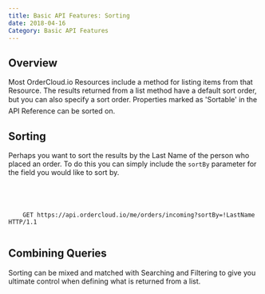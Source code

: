 ```yaml
---
title: Basic API Features: Sorting
date: 2018-04-16
Category: Basic API Features
---
```



## Overview

Most OrderCloud.io Resources include a method for listing items from that
Resource. The results returned from a list method have a default sort order,
but you can also specify a sort order. Properties marked as 'Sortable' in
the API Reference can be sorted on.

## Sorting

Perhaps you want to sort the results by the Last Name of the person who placed
an order. To do this you can simply include the `sortBy` parameter for the
field you would like to sort by.



```


    
    
    GET https://api.ordercloud.io/me/orders/incoming?sortBy=!LastName HTTP/1.1
    

```

##  Combining Queries

Sorting can be mixed and matched with Searching and Filtering to give you
ultimate control when defining what is returned from a list.

